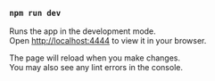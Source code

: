 ### `npm run dev`

Runs the app in the development mode.\
Open [http://localhost:4444](http://localhost:4444) to view it in your browser.

The page will reload when you make changes.\
You may also see any lint errors in the console.